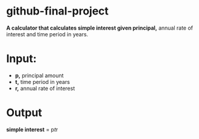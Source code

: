 # github-final-project
**A calculator that calculates simple interest given principal,** annual rate of interest and time period in years.

# Input:
 - **p,** principal amount
 - **t,** time period in years
 - **r,** annual rate of interest
# Output
**simple interest** = p*t*r
